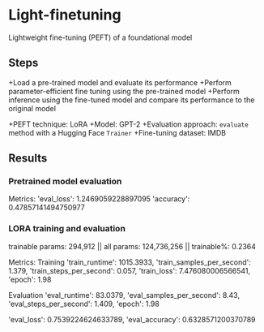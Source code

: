 # Light-finetuning

Lightweight fine-tuning (PEFT) of a foundational model

## Steps

+Load a pre-trained model and evaluate its performance
+Perform parameter-efficient fine tuning using the pre-trained model
+Perform inference using the fine-tuned model and compare its performance to the original model

+PEFT technique: LoRA
+Model: GPT-2
+Evaluation approach: `evaluate` method with a Hugging Face `Trainer`
+Fine-tuning dataset: IMDB

## Results

### Pretrained model evaluation

Metrics:
'eval_loss': 1.2469059228897095
'accuracy': 0.47857141494750977

### LORA training and evaluation

trainable params: 294,912 || all params: 124,736,256 || trainable%: 0.2364

Metrics:
Training
'train_runtime': 1015.3933,
'train_samples_per_second': 1.379,
'train_steps_per_second': 0.057,
'train_loss': 7.476080006566541,
'epoch': 1.98

Evaluation
'eval_runtime': 83.0379,
'eval_samples_per_second': 8.43,
'eval_steps_per_second': 1.409,
'epoch': 1.98

'eval_loss': 0.7539224624633789,
'eval_accuracy': 0.6328571200370789
